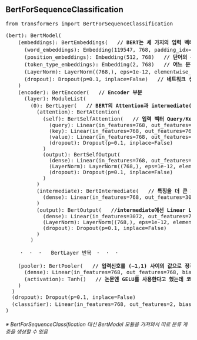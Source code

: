 ## BertForSequenceClassification

<pre>
from transformers import BertForSequenceClassification

(bert): BertModel(
    (embeddings): BertEmbeddings(   <b>// BERT는 세 가지의 입력 벡터가 있어야 함</b>
      (word_embeddings): Embedding(119547, 768, padding_idx=0)   <b>// 단어 임베딩</b>
      (position_embeddings): Embedding(512, 768)   <b>// 단어의 위치 임베딩</b>
      (token_type_embeddings): Embedding(2, 768)   <b>// 어느 문장에 속하는 단어인지 타입 임베딩</b>
      (LayerNorm): LayerNorm((768,), eps=1e-12, elementwise_affine=True)   <b>// Normalization : 레이어마다 평균 출력을 정규화하여 입력 분포를 일정하게 함으로써 학습 효율이 높아짐</b>
      (dropout): Dropout(p=0.1, inplace=False)   <b>// 네트워크 생략</b>
    )
    (encoder): BertEncoder(   <b>// Encoder 부분</b>
      (layer): ModuleList(
        (0): BertLayer(   <b>// BERT의 Attention과 intermediate(Feed-forward Network)를 반복하게 됨</b>
          (attention): BertAttention(
            (self): BertSelfAttention(   <b>// 입력 벡터 Query/Key/Value를 이용한 단어들의 연관성 계산</b>
              (query): Linear(in_features=768, out_features=768, bias=True)
              (key): Linear(in_features=768, out_features=768, bias=True)
              (value): Linear(in_features=768, out_features=768, bias=True)
              (dropout): Dropout(p=0.1, inplace=False)
            )
            (output): BertSelfOutput(
              (dense): Linear(in_features=768, out_features=768, bias=True)
              (LayerNorm): LayerNorm((768,), eps=1e-12, elementwise_affine=True)
              (dropout): Dropout(p=0.1, inplace=False)
            )
          )
          (intermediate): BertIntermediate(   <b>// 특징을 더 큰 차원으로 늘렸다가 다시 줄임</b>
            (dense): Linear(in_features=768, out_features=3072, bias=True)
          )
          (output): BertOutput(   <b>//intermediate에선 Linear Layer 사이에 활성화함수로 GELU를 사용, GELU는 ReLU와 유사하지만 음수에 대해서도 미분이 가능</b>
            (dense): Linear(in_features=3072, out_features=768, bias=True)
            (LayerNorm): LayerNorm((768,), eps=1e-12, elementwise_affine=True)
            (dropout): Dropout(p=0.1, inplace=False)
          )
        )

   　·  ·  ·   BertLayer 반복　·  ·  ·   

    (pooler): BertPooler(   <b>// 입력신호를 (−1,1) 사이의 값으로 정규화</b>
      (dense): Linear(in_features=768, out_features=768, bias=True)
      (activation): Tanh()   <b>// 논문엔 GELU를 사용한다고 했는데 코드는 Tanh 해둠</b>
    )
  )
  (dropout): Dropout(p=0.1, inplace=False)
  (classifier): Linear(in_features=768, out_features=2, bias=True)   <b>// Softmax를 통한 분류</b>
)
</pre>


###### ※ BertForSequenceClassification 대신 BertModel 모듈을 가져와서 따로 분류 계층을 생성할 수 있음
